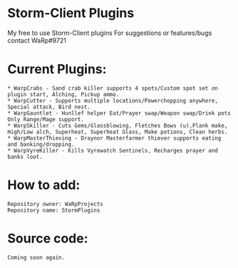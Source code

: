 # Storm-Client Plugins
My free to use Storm-Client plugins
For suggestions or features/bugs contact WaRp#9721

# Current Plugins:
	* WarpCrabs - Sand crab killer supports 4 spots/Custom spot set on plugin start, Alching, Pickup ammo.
	* WarpCutter - Supports multiple locations/Powerchopping anywhere, Special attack, Bird nest.
	* WarpGauntlet - Hunllef helper Eat/Prayer swap/Weapon swap/Drink pots Only Range/Mage support.
	* WarpSkiller - Cuts Gems/Glassblowing, Fletches Bows (u),Plank make, High/Low alch, Superheat, Superheat Glass, Make potions, Clean herbs.
	* WarpMasterThieving - Draynor Masterfarmer thiever supports eating and banking/dropping.
	* WarpVyreKiller - Kills Vyrewatch Sentinels, Recharges prayer and banks loot. 

# How to add:
	Repository owner: WaRpProjects 	
	Repository name: StormPlugins

# Source code:
	Coming soon again.

